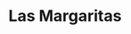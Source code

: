 ---
title: "Las Margaritas"
url: /ciudad-autonoma-de-buenos-aires/las-margaritas/
shop: Friseurbedarf
---